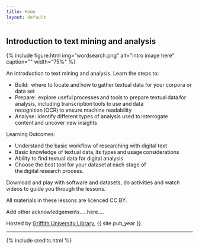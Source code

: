 ```yaml
---
title: Home
layout: default
---
```


## Introduction to text mining and analysis

{% include figure.html img="wordsearch.png" alt="intro image here" caption="" width="75%" %}

An introduction to text mining and analysis. Learn the steps to: 

- Build:  where to locate and how to gather textual data for your corpora or data set  
- Prepare:  explore useful processes and tools to prepare textual data for analysis, including transcription tools to use and data recognition (OCR) to ensure machine readability 
- Analyse:  identify different types of analysis used to interrogate content and uncover new insights

Learning Outcomes: 

- Understand the basic workflow of researching with digital text 
- Basic knowledge of textual data, its types and usage considerations  
- Ability to find textual data for digital analysis 
- Choose the best tool for your dataset at each stage of the digital research process. 

Download and play with software and datasets, do activities and watch videos to guide you through the lessons. 

All materials in these lessons are licenced CC BY.

Add other acknowledgements.....here....

Hosted by [Griffith University Library](https://www.griffith.edu.au/library), {{ site.pub_year }}.
  
------

{% include credits.html %}
